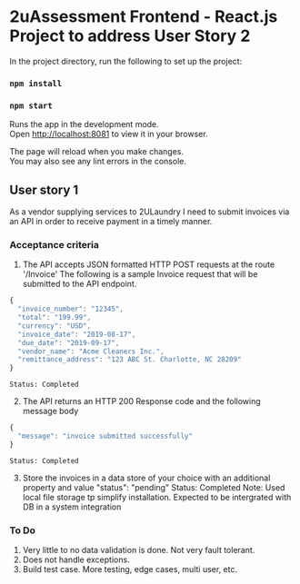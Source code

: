 # 2uAssessment Frontend - React.js Project to address User Story 2 

In the project directory, run the following to set up the project:

### `npm install`

### `npm start`

Runs the app in the development mode.\
Open [http://localhost:8081](http://localhost:8081) to view it in your browser.

The page will reload when you make changes.\
You may also see any lint errors in the console.

## User story 1
As a vendor supplying services to 2ULaundry I need to submit invoices via an API in order to receive payment in a timely manner.

### Acceptance criteria
1. The API accepts JSON formatted HTTP POST requests at the route '/Invoice'
The following is a sample Invoice request that will be submitted to the API endpoint.
```javascript
{
  "invoice_number": "12345",
  "total": "199.99",
  "currency": "USD",
  "invoice_date": "2019-08-17",
  "due_date": "2019-09-17",
  "vendor_name": "Acme Cleaners Inc.",
  "remittance_address": "123 ABC St. Charlotte, NC 28209"
}
```
	Status: Completed

2. The API returns an HTTP 200 Response code and the following message body

```javascript
{
  "message": "invoice submitted successfully"
}
```
	Status: Completed


3. Store the invoices in a data store of your choice with an additional property and value "status": "pending" 
	Status: Completed
	Note: Used local file storage tp simplify installation.  Expected to be intergrated with DB in a system integration  
	
### To Do
1. Very little to no data validation is done.  Not very fault tolerant.
2. Does not handle exceptions.
3. Build test case.  More testing, edge cases, multi user, etc.
